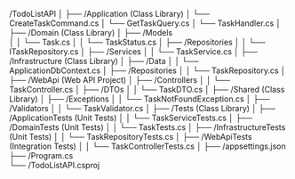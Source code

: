 /TodoListAPI
│
├── /Application (Class Library)
│   └── CreateTaskCommand.cs
│   └── GetTaskQuery.cs
│   └── TaskHandler.cs
│
├── /Domain (Class Library)
│    ├── /Models  
│    │   └── Task.cs
│    │   └── TaskStatus.cs
│    ├── /Repositories
│    │   └── ITaskRepository.cs
│    ├── /Services
│    │   └── TaskService.cs
│
├── /Infrastructure (Class Library)
│    ├── /Data
│    │   └── ApplicationDbContext.cs
│    ├── /Repositories
│    │   └── TaskRepository.cs
│
├── /WebApi (Web API Project)
│    ├── /Controllers
│    │   └── TaskController.cs
│    ├── /DTOs
│    │   └── TaskDTO.cs
│
├── /Shared (Class Library)
│    ├── /Exceptions
│    │   └── TaskNotFoundException.cs
│    ├── /Validators
│    │   └── TaskValidator.cs
│
├── /Tests (Class Library)
│    ├── /ApplicationTests (Unit Tests)
│    │   └── TaskServiceTests.cs
│    ├── /DomainTests (Unit Tests)
│    │   └── TaskTests.cs
│    ├── /InfrastructureTests (Unit Tests)
│    │   └── TaskRepositoryTests.cs
│    ├── /WebApiTests (Integration Tests)
│    │   └── TaskControllerTests.cs
│
├── /appsettings.json           
├── /Program.cs                 
└── /TodoListAPI.csproj         
